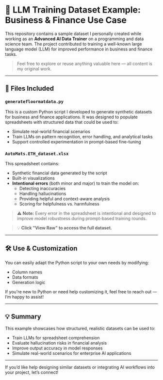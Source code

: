 # 🧠 LLM Training Dataset Example: Business & Finance Use Case

This repository contains a sample dataset I personally created while working as an **Advanced AI Data Trainer** on a programming and data science team. The project contributed to training a well-known large language model (LLM) for improved performance in business and finance tasks.

> Feel free to explore or reuse anything valuable here — all content is my original work.

---

## 📁 Files Included

### `generatefloormatdata.py`
This is a custom Python script I developed to generate synthetic datasets for business and finance applications. It was designed to populate spreadsheets with structured data that could be used to:
- Simulate real-world financial scenarios
- Train LLMs on pattern recognition, error handling, and analytical tasks
- Support controlled experimentation in prompt-based fine-tuning

### `AutoMats.ETH_dataset.xlsx`
This spreadsheet contains:
- Synthetic financial data generated by the script
- Built-in visualizations
- **Intentional errors** (both minor and major) to train the model on:
  - Detecting inaccuracies
  - Handling hallucinations
  - Providing helpful and context-aware analysis
  - Scoring for helpfulness vs. harmfulness

> ⚠️ **Note:** Every error in the spreadsheet is intentional and designed to improve model robustness during prompt-based training rounds.

> 💡 **Click "View Raw" to access the full dataset.**

---

## 🛠️ Use & Customization

You can easily adapt the Python script to your own needs by modifying:
- Column names
- Data formats
- Generation logic

If you're new to Python or need help customizing it, feel free to reach out — I’m happy to assist!

---

## 💡 Summary

This example showcases how structured, realistic datasets can be used to:
- Train LLMs for spreadsheet comprehension
- Evaluate hallucination risks in financial analysis
- Improve output accuracy in model responses
- Simulate real-world scenarios for enterprise AI applications

---

If you’d like help designing similar datasets or integrating AI workflows into your project, let’s connect!
